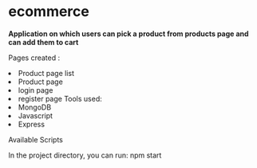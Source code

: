 # ecommerce

<b>Application on which users can pick a product from products page and can add them to cart</b>

Pages created :
<li>
Product page list
<li>
Product page
<li>
login page
<li>
register page
Tools used:

<li>
MongoDB
<li>
Javascript
<li>
Express

Available Scripts

In the project directory, you can run:
npm start
